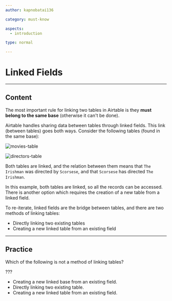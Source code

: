 ```yaml
---
author: kapnobatai136

category: must-know

aspects:
  - introduction

type: normal

---
```


# Linked Fields

---
## Content

The most important rule for linking two tables in Airtable is they **must belong to the same base** (otherwise it can't be done).

Airtable handles sharing data between tables through linked fields. This link (between tables) goes both ways. Consider the following tables (found in the same base):

![movies-table](https://img.enkipro.com/0d707df74e01fec8450f978a9d50bc3d.png)

![directors-table](https://img.enkipro.com/99a67e510e1be7ce1579d5a038e84bc8.png)

Both tables are linked, and the relation between them means that `The Irishman` was directed by `Scorsese`, and that `Scorsese` has directed `The Irishman`.

In this example, both tables are linked, so all the records can be accessed. There is another option which requires the creation of a new table from a linked field.

To re-iterate, linked fields are the bridge between tables, and there are two methods of linking tables:
- Directly linking two existing tables
- Creating a new linked table from an existing field

---
## Practice

Which of the following is not a method of linking tables?

???

* Creating a new linked base from an existing field.
* Directly linking two existing table.
* Creating a new linked table from an existing field.